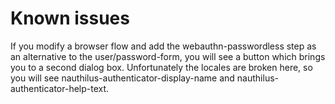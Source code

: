 # Known issues

If you modify a browser flow and add the webauthn-passwordless step as
an alternative to the user/password-form, you will see a button which brings you
to a second dialog box. Unfortunately the locales are broken here, so you
will see nauthilus-authenticator-display-name and nauthilus-authenticator-help-text.
